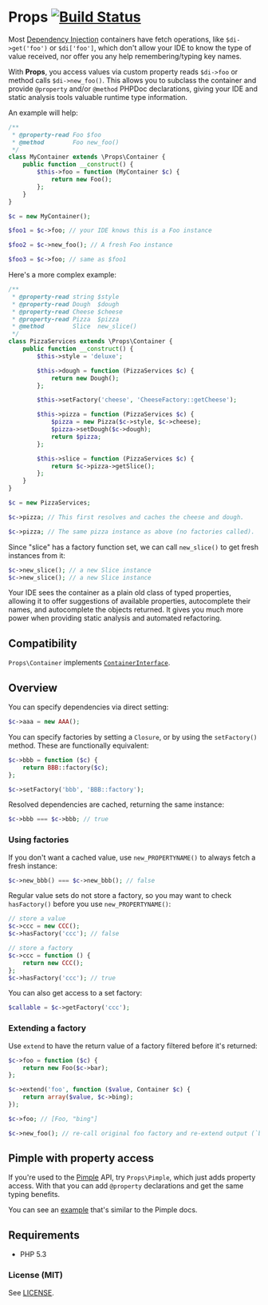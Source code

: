 # Props [![Build Status](https://travis-ci.org/mrclay/Props.png)](https://travis-ci.org/mrclay/Props)

Most [Dependency Injection](http://www.mrclay.org/2014/04/06/dependency-injection-ask-for-what-you-need/) containers have fetch operations, like `$di->get('foo')` or `$di['foo']`, which don't allow your IDE to know the type of value received, nor offer you any help remembering/typing key names.

With **Props**, you access values via custom property reads `$di->foo` or method calls `$di->new_foo()`. This allows you to subclass the container and provide `@property` and/or `@method` PHPDoc declarations, giving your IDE and static analysis tools valuable runtime type information.

An example will help:

```php
/**
 * @property-read Foo $foo
 * @method        Foo new_foo()
 */
class MyContainer extends \Props\Container {
    public function __construct() {
        $this->foo = function (MyContainer $c) {
            return new Foo();
        };
    }
}

$c = new MyContainer();

$foo1 = $c->foo; // your IDE knows this is a Foo instance

$foo2 = $c->new_foo(); // A fresh Foo instance

$foo3 = $c->foo; // same as $foo1
```

Here's a more complex example:

```php
/**
 * @property-read string $style
 * @property-read Dough  $dough
 * @property-read Cheese $cheese
 * @property-read Pizza  $pizza
 * @method        Slice  new_slice()
 */
class PizzaServices extends \Props\Container {
    public function __construct() {
        $this->style = 'deluxe';

        $this->dough = function (PizzaServices $c) {
            return new Dough();
        };

        $this->setFactory('cheese', 'CheeseFactory::getCheese');

        $this->pizza = function (PizzaServices $c) {
            $pizza = new Pizza($c->style, $c->cheese);
            $pizza->setDough($c->dough);
            return $pizza;
        };

        $this->slice = function (PizzaServices $c) {
            return $c->pizza->getSlice();
        };
    }
}

$c = new PizzaServices;

$c->pizza; // This first resolves and caches the cheese and dough.

$c->pizza; // The same pizza instance as above (no factories called).
```

Since "slice" has a factory function set, we can call `new_slice()` to get fresh instances from it:

```php
$c->new_slice(); // a new Slice instance
$c->new_slice(); // a new Slice instance
```

Your IDE sees the container as a plain old class of typed properties, allowing it to offer suggestions of available properties, autocomplete their names, and autocomplete the objects returned. It gives you much more power when providing static analysis and automated refactoring.

## Compatibility

`Props\Container` implements [`ContainerInterface`](https://github.com/php-fig/container/blob/master/src/ContainerInterface.php).

## Overview

You can specify dependencies via direct setting:

```php
$c->aaa = new AAA();
```

You can specify factories by setting a `Closure`, or by using the `setFactory()` method. These are functionally equivalent:

```php
$c->bbb = function ($c) {
    return BBB::factory($c);
};

$c->setFactory('bbb', 'BBB::factory');
```

Resolved dependencies are cached, returning the same instance:

```php
$c->bbb === $c->bbb; // true
```

### Using factories

If you don't want a cached value, use `new_PROPERTYNAME()` to always fetch a fresh instance:

```php
$c->new_bbb() === $c->new_bbb(); // false
```

Regular value sets do not store a factory, so you may want to check `hasFactory()` before you use `new_PROPERTYNAME()`:

```php
// store a value
$c->ccc = new CCC();
$c->hasFactory('ccc'); // false

// store a factory
$c->ccc = function () {
    return new CCC();
};
$c->hasFactory('ccc'); // true
```

You can also get access to a set factory:

```php
$callable = $c->getFactory('ccc');
```

### Extending a factory

Use `extend` to have the return value of a factory filtered before it's returned:

```php
$c->foo = function ($c) {
    return new Foo($c->bar);
};

$c->extend('foo', function ($value, Container $c) {
    return array($value, $c->bing);
});

$c->foo; // [Foo, "bing"]

$c->new_foo(); // re-call original foo factory and re-extend output (`bar` and `bing` will be re-read)
```

## Pimple with property access

If you're used to the [Pimple](http://pimple.sensiolabs.org/) API, try `Props\Pimple`, which just adds property access. With that you can add `@property` declarations and get the same typing benefits.

You can see an [example](https://github.com/mrclay/Props/blob/master/scripts/example-pimple.php) that's similar to the Pimple docs.

## Requirements

 * PHP 5.3

### License (MIT)

See [LICENSE](https://github.com/mrclay/Props/blob/master/src/LICENSE).
